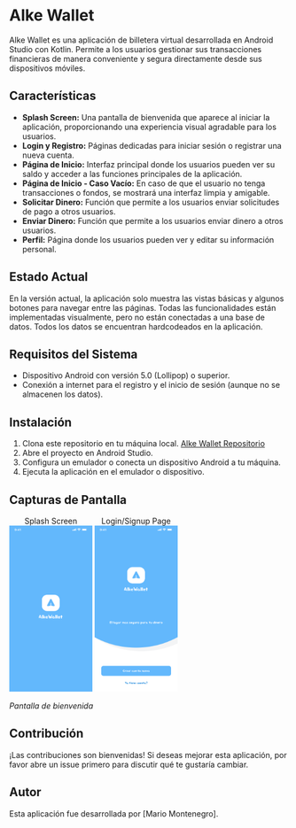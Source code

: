 # Alke Wallet

Alke Wallet es una aplicación de billetera virtual desarrollada en Android Studio con Kotlin.
Permite a los usuarios gestionar sus transacciones financieras de manera conveniente y segura
directamente desde sus dispositivos móviles.

## Características

- **Splash Screen:** Una pantalla de bienvenida que aparece al iniciar la aplicación, proporcionando
  una experiencia visual agradable para los usuarios.
- **Login y Registro:** Páginas dedicadas para iniciar sesión o registrar una nueva cuenta.
- **Página de Inicio:** Interfaz principal donde los usuarios pueden ver su saldo y acceder a las
  funciones principales de la aplicación.
- **Página de Inicio - Caso Vacío:** En caso de que el usuario no tenga transacciones o fondos, se
  mostrará una interfaz limpia y amigable.
- **Solicitar Dinero:** Función que permite a los usuarios enviar solicitudes de pago a otros
  usuarios.
- **Enviar Dinero:** Función que permite a los usuarios enviar dinero a otros usuarios.
- **Perfil:** Página donde los usuarios pueden ver y editar su información personal.

## Estado Actual

En la versión actual, la aplicación solo muestra las vistas básicas y algunos botones para navegar
entre las páginas. Todas las funcionalidades están implementadas visualmente, pero no están
conectadas a una base de datos. Todos los datos se encuentran hardcodeados en la aplicación.

## Requisitos del Sistema

- Dispositivo Android con versión 5.0 (Lollipop) o superior.
- Conexión a internet para el registro y el inicio de sesión (aunque no se almacenen los datos).

## Instalación

1. Clona este repositorio en tu máquina local.
   [Alke Wallet Repositorio](https://github.com/krakerbrain/AndroidAlkeWallet.git)
2. Abre el proyecto en Android Studio.
3. Configura un emulador o conecta un dispositivo Android a tu máquina.
4. Ejecuta la aplicación en el emulador o dispositivo.

## Capturas de Pantalla

<div>
  <div style="display: inline-block; text-align: center;">
    <figcaption>Splash Screen</figcaption>
    <img src="screenshots/splash_screen.png" alt="Splash Screen" width="150" height="300" />
  </div>

  <div style="display: inline-block; text-align: center;">
    <figcaption>Login/Signup Page</figcaption>
    <img src="screenshots/login_signup_page.png" alt="Login/Signup Page" width="150" height="300" />
  </div>
</div>

*Pantalla de bienvenida*

## Contribución

¡Las contribuciones son bienvenidas! Si deseas mejorar esta aplicación, por favor abre un issue
primero para discutir qué te gustaría cambiar.

## Autor

Esta aplicación fue desarrollada por [Mario Montenegro].


